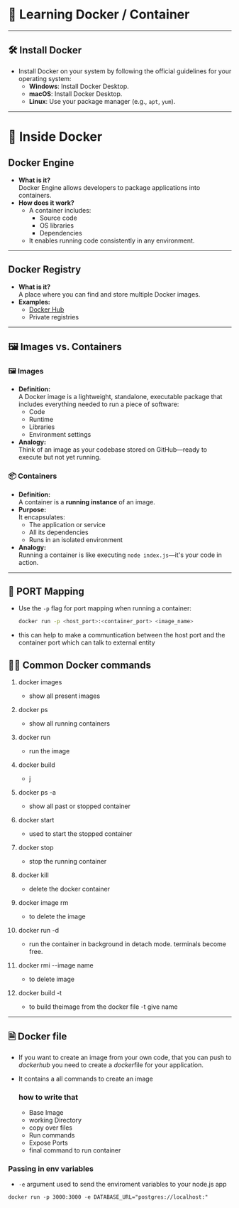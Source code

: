# 🚀 Learning Docker / Container

---

## 🛠 Install Docker

- Install Docker on your system by following the official guidelines for your operating system:
  - **Windows**: Install Docker Desktop.
  - **macOS**: Install Docker Desktop.
  - **Linux**: Use your package manager (e.g., `apt`, `yum`).

---

# 🐳 Inside Docker

## Docker Engine

- **What is it?**  
  Docker Engine allows developers to package applications into containers.
- **How does it work?**
  - A container includes:
    - Source code
    - OS libraries
    - Dependencies
  - It enables running code consistently in any environment.

---

## Docker Registry

- **What is it?**  
  A place where you can find and store multiple Docker images.
- **Examples:**
  - [Docker Hub](https://hub.docker.com/)
  - Private registries

---

## 🖼️ Images vs. Containers

### 🖼️ Images

- **Definition:**  
  A Docker image is a lightweight, standalone, executable package that includes everything needed to run a piece of software:
  - Code
  - Runtime
  - Libraries
  - Environment settings
- **Analogy:**  
  Think of an image as your codebase stored on GitHub—ready to execute but not yet running.

### 📦 Containers

- **Definition:**  
  A container is a **running instance** of an image.
- **Purpose:**  
  It encapsulates:
  - The application or service
  - All its dependencies
  - Runs in an isolated environment
- **Analogy:**  
  Running a container is like executing `node index.js`—it's your code in action.

---

## 🔌 PORT Mapping

- Use the `-p` flag for port mapping when running a container:
  ```bash
  docker run -p <host_port>:<container_port> <image_name>
  ```
- this can help to make a communtication between the host port and the container port which can talk to external entity

## 🧑‍💻 Common Docker commands

1. docker images
   - show all present images
2. docker ps
   - show all running containers
3. docker run
   - run the image
4. docker build
   - j
5. docker ps -a
   - show all past or stopped container
6. docker start
   - used to start the stopped container
7. docker stop
   - stop the running container
8. docker kill
   - delete the docker container
9. docker image rm
   - to delete the image
10. docker run -d

    - run the container in background in detach mode. terminals become free.

11. docker rmi --image name

    - to delete image

12. docker build -t
    - to build theimage from the docker file -t give name

---

## 🗎 Docker file

- If you want to create an image from your own code, that you can push to _dockerhub_ you need to create a *docker*file for your application.

- It contains a all commands to create an image

  ### how to write that

  - Base Image
  - working Directory
  - copy over files
  - Run commands
  - Expose Ports
  - final command to run container

### Passing in env variables

- `-e` argument used to send the enviroment variables to your node.js app

```
docker run -p 3000:3000 -e DATABASE_URL="postgres://localhost:"
```
